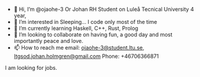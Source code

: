 - 👋 Hi, I’m @ojaohe-3 Or Johan RH Student on Luleå Tecnical University 4 year, 
- 👀 I’m interested in Sleeping... I code only most of the time
- 🌱 I’m currently learning Haskell, C++, Rust, Prolog
- 💞️ I’m looking to collaborate on having fun, a good day and most importantly peace and love.
- 📫 How to reach me
email:
ojaohe-3@student.ltu.se,
Itgsod.johan.holmgren@gmail.com 
Phone:
+46706366871


I am looking for jobs.


<!---
ojaohe-3/ojaohe-3 is a ✨ special ✨ repository because its `README.md` (this file) appears on your GitHub profile.
You can click the Preview link to take a look at your changes.
--->
